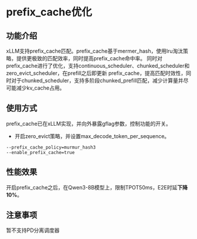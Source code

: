 # prefix_cache优化

## 功能介绍
xLLM支持prefix_cache匹配。prefix_cache基于mermer_hash，使用lru淘汰策略，提供更极致的匹配效率，同时提高prefix_cache命中率。
同时对prefix_cache进行了优化，支持continuous_scheduler、chunked_scheduler和zero_evict_scheduler，在prefill之后即更新
prefix_cache，提高匹配时效性，同时对于chunked_scheduler，支持多阶段chunked_prefill匹配，减少计算量并尽可能减少kv_cache占用。

## 使用方式
prefix_cache已在xLLM实现，并向外暴露gflag参数，控制功能的开关。
- 开启zero_evict策略，并设置max_decode_token_per_sequence。
```
--prefix_cache_policy=murmur_hash3
--enable_prefix_cache=true
```

## 性能效果
开启prefix_cache之后，在Qwen3-8B模型上，限制TPOT50ms，E2E时延**下降10%**。

## 注意事项
暂不支持PD分离调度器